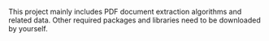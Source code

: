This project mainly includes PDF document extraction algorithms and related data. Other required packages and libraries need to be downloaded by yourself.

